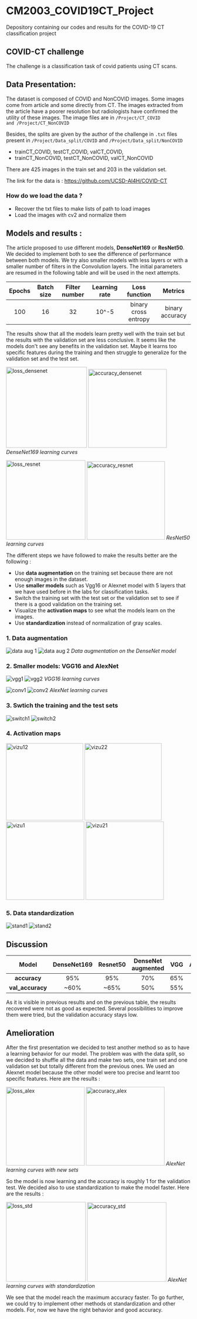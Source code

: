 # CM2003_COVID19CT_Project
Depository containing our codes and results for the COVID-19 CT classification project

## COVID-CT challenge
The challenge is a classification task of covid patients using CT scans. 

## Data Presentation:

The dataset is composed of COVID and NonCOVID images. Some images come from article and some directly from CT. The images extracted from the article have a poorer resolution but radiologists have confirmed the utility of these images. 
The image files are in <code>/Project/CT_COVID and /Project/CT_NonCOVID</code>

Besides, the splits are given by the author of the challenge in <code>.txt</code> files present in <code>/Project/Data_split/COVID</code> and <code>/Project/Data_split/NonCOVID</code>
 - trainCT_COVID, testCT_COVID, valCT_COVID,
 - trainCT_NonCOVID, testCT_NonCOVID, valCT_NonCOVID
 
There are 425 images in the train set and 203 in the validation set. 
 
The link for the data is : https://github.com/UCSD-AI4H/COVID-CT
 ### How do we load the data ?
 
  - Recover the txt files to make lists of path to load images
  - Load the images with cv2 and normalize them

## Models and results :
The article proposed to use different models, **DenseNet169** or **ResNet50**. We decided to implement both to see the difference of performance between both models. We try also smaller models with less layers or with a smaller number of filters in the Convolution layers. 
The initial parameters are resumed in the following table and will be used in the next attempts.

| Epochs 	| Batch size 	| Filter number 	| Learning rate 	|     Loss function    	|     Metrics     	|
|:------:	|:----------:	|:-------------:	|:-------------:	|:--------------------:	|:---------------:	|
|   100  	|     16     	|       32      	|     10^-5     	| binary cross entropy 	| binary accuracy 	|


The results show that all the models learn pretty well with the train set but the results with the validation set are less conclusive. It seems like the models don't see any benefits in the validation set. Maybe it learns too specific features during the training and then struggle to generalize for the validation set and the test set. 


<p float="left">
 
 <img width="220" alt="loss_densenet" src="https://user-images.githubusercontent.com/65956573/97592450-f6ed4880-1a00-11eb-9968-dd5ceb6d95aa.PNG"/>
 <img width="214" alt="accuracy_densenet" src="https://user-images.githubusercontent.com/65956573/97592654-2d2ac800-1a01-11eb-88c6-3fd39afb623b.PNG"/>
 <em>DenseNet169 learning curves</em>
</p>


<p float="left">
 <img width="216" alt="loss_resnet" src="https://user-images.githubusercontent.com/65956573/97629269-25354d00-1a2e-11eb-90d6-d6fcbf5fcc80.PNG"/>
 <img width="213" alt="accuracy_resnet" src="https://user-images.githubusercontent.com/65956573/97629250-1f3f6c00-1a2e-11eb-9091-b0517528ed2b.PNG"/>
 <em>ResNet50 learning curves</em>
</p>


The different steps we have followed to make the results better are the following :
 - Use <strong>data augmentation</strong> on the training set because there are not enough images in the dataset.
 - Use <strong>smaller models</strong> such as Vgg16 or Alexnet model with 5 layers that we have used before in the labs for classification tasks.
 - Switch the training set with the test set or the validation set to see if there is a good validation on the training set.
 - Visualize the <strong>activation maps</strong> to see what the models learn on the images.
 - Use <strong>standardization</strong> instead of normalization of gray scales.
 
 ### 1. Data augmentation 
 
![data aug 1](https://user-images.githubusercontent.com/26654114/97636804-f0c78e00-1a39-11eb-9f6e-8b8bafca8ceb.png) 
![data aug 2](https://user-images.githubusercontent.com/26654114/97636803-f0c78e00-1a39-11eb-9fe9-43b13e907ce0.png)
 <em> Data augmentation on the DenseNet model </em>
 
 ### 2. Smaller models: VGG16 and AlexNet 
 
 ![vgg1](https://user-images.githubusercontent.com/26654114/97636797-ef966100-1a39-11eb-9227-02021db29220.png)
 ![vgg2](https://user-images.githubusercontent.com/26654114/97636796-ef966100-1a39-11eb-9aef-707348208b8a.png)
  <em> VGG16 learning curves </em>

![conv1](https://user-images.githubusercontent.com/26654114/97640159-76e6d300-1a40-11eb-875c-0256856e5ce5.png)
![conv2](https://user-images.githubusercontent.com/26654114/97640156-75b5a600-1a40-11eb-90e1-fb16be651024.png)
<em> AlexNet learning curves </em>

 ### 3. Swtich the training and the test sets 
 
![switch1](https://user-images.githubusercontent.com/26654114/97643107-1c04aa00-1a47-11eb-8676-cb1931550b96.png)
![switch2](https://user-images.githubusercontent.com/26654114/97643104-1ad37d00-1a47-11eb-9924-9b56c89c3f93.png)

 ### 4. Activation maps 
 
 <p float="left">
  <img width="210" alt="vizu12" src="https://user-images.githubusercontent.com/26654114/97636802-f02ef780-1a39-11eb-83cd-7e1f83b2ca82.png"/>
 <img width="210" alt="vizu22" src="https://user-images.githubusercontent.com/26654114/97636799-f02ef780-1a39-11eb-8b44-c6addd3d37e4.png"/>
 <img width="213" alt="vizu1" src="https://user-images.githubusercontent.com/26654114/97636793-ef966100-1a39-11eb-8ccd-88238742eb75.png"/>
 <img width="213" alt="vizu21" src="https://user-images.githubusercontent.com/26654114/97636791-ee653400-1a39-11eb-8795-269f7867ab52.png"/>
</p>


 ### 5. Data standardization

![stand1](https://user-images.githubusercontent.com/26654114/97695970-281f5480-1aa5-11eb-9d2b-7406a99d2178.png)
![stand2](https://user-images.githubusercontent.com/26654114/97695967-2786be00-1aa5-11eb-801d-b39caeabd7fa.png)

## Discussion

| Model 	| DenseNet169 	| Resnet50 	| DenseNet augmented 	| VGG 	| AlexNet 	| AlexNet switched 	| AlexNet standardized 	|
|:-:	|:-:	|:-:	|:-:	|:-:	|:-:	|:-:	|:-:	|
| **accuracy** 	| 95% 	| 95% 	| 70% 	| 65% 	| 70% 	| 70% 	| 70% 	|
| **val_accuracy** 	| ~60% 	| ~65% 	| 50% 	| 55% 	| 52% 	| 55% 	| 52% 	|
 
As it is visible in previous results and on the previous table, the results recovered were not as good as expected.
Several possibilities to improve them were tried, but the validation accuracy stays low.
 
 ## Amelioration 
 
 After the first presentation we decided to test another method so as to have a learning behavior for our model. The problem was with the data split, so we decided to shuffle all the data and make two sets, one train set and one validation set but totally different from the previous ones. We used an Alexnet model because the other model were too precise and learnt too specific features. Here are the results :
 
 <p float="left">
 <img width="214" alt="loss_alex" src="https://user-images.githubusercontent.com/65956573/99188420-1eac1280-275c-11eb-963e-bb5eb5ff8e66.PNG">
<img width="214" alt="accuracy_alex" src="https://user-images.githubusercontent.com/65956573/99188424-2370c680-275c-11eb-967b-000bc93d15fd.PNG">
<em> AlexNet learning curves with new sets </em>

So the model is now learning and the accuracy is roughly 1 for the validation test. We decided also to use standardization to make the model faster. Here are the results :

 <p float="left">
<img width="217" alt="loss_std" src="https://user-images.githubusercontent.com/65956573/99188581-e8bb5e00-275c-11eb-9caf-54143c93b796.PNG">
<img width="216" alt="accuracy_std" src="https://user-images.githubusercontent.com/65956573/99188573-e2c57d00-275c-11eb-93a8-1629bcc29702.PNG">
<em> AlexNet learning curves with standardization </em>

We see that the model reach the maximum accuracy faster. To go further, we could try to implement other methods ot standardization and other models. For, now we have the right behavior and good accuracy.

